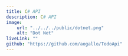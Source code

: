 ```yaml
---
title: C# API
description: C# API 
image: 
    url: "../../../public/dotnet.png"
    alt: "Dot Net"
liveLink: ""
github: "https://github.com/aogallo/TodoApi"
---
```

